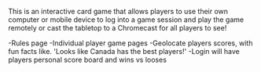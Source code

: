 This is an interactive card game that allows players to use their own computer
or mobile device to log into a game session and play the game remotely or cast the tabletop to a Chromecast for all players to see!


-Rules page
-Individual player game pages
-Geolocate players scores, with fun facts like. 'Looks like Canada has the best players!'
-Login will have players personal score board and wins vs looses